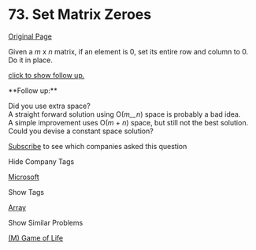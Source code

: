 # 73. Set Matrix Zeroes

[Original Page](https://leetcode.com/problems/set-matrix-zeroes/)

Given a _m_ x _n_ matrix, if an element is 0, set its entire row and column to 0\. Do it in place.

[click to show follow up.](#)

<div class="spoilers" style="display: block;">**Follow up:**

Did you use extra space?  
A straight forward solution using O(_m__n_) space is probably a bad idea.  
A simple improvement uses O(_m_ + _n_) space, but still not the best solution.  
Could you devise a constant space solution?

</div>

<div>

[Subscribe](/subscribe/) to see which companies asked this question

</div>

<div>

<div id="company_tags" class="btn btn-xs btn-warning">Hide Company Tags</div>

<span class="hidebutton" style="display: inline;">[Microsoft](/company/microsoft/)</span></div>

<div>

<div id="tags" class="btn btn-xs btn-warning">Show Tags</div>

<span class="hidebutton">[Array](/tag/array/)</span></div>

<div>

<div id="similar" class="btn btn-xs btn-warning">Show Similar Problems</div>

<span class="hidebutton">[(M) Game of Life](/problems/game-of-life/)</span></div>